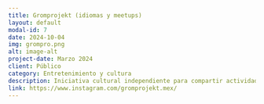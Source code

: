 ```yaml
---
title: Gromprojekt (idiomas y meetups) 
layout: default
modal-id: 7
date: 2024-10-04
img: grompro.png
alt: image-alt
project-date: Marzo 2024
client: Público
category: Entretenimiento y cultura
description: Iniciativa cultural independiente para compartir actividades artisticas o ideas con enfoque social en el barrio. Para más información contáctanos a través del formulario de esta web o el link de este post.
link: https://www.instagram.com/gromprojekt.mex/
---
```

